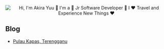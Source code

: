 <p align="center">
  <img src="https://github.com/matyo91/matyo91/raw/main/assets/github.gif" alt="Hi, I'm Akira Yuu 👋 I'm a 🚀 Jr Software Developer 🚀 I ❤️ Travel and Experience New Things ❤️">
</p>


## Blog

<!-- BLOG-POST-LIST:START -->
- [Pulau Kapas, Terengganu](https://kembaralydia.wordpress.com/2020/07/15/pulau-kapas-terengganu-2d1n-under-rm300/)
<!-- BLOG-POST-LIST:END -->
<!---
akirayuu/akirayuu is a ✨ special ✨ repository because its `README.md` (this file) appears on your GitHub profile.
You can click the Preview link to take a look at your changes.
--->
